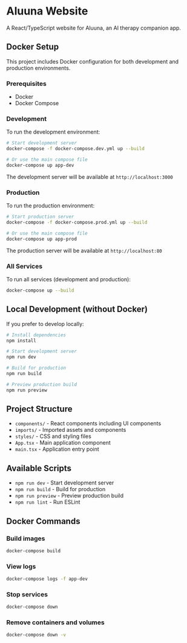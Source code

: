 # Aluuna Website

A React/TypeScript website for Aluuna, an AI therapy companion app.

## Docker Setup

This project includes Docker configuration for both development and production environments.

### Prerequisites

- Docker
- Docker Compose

### Development

To run the development environment:

```bash
# Start development server
docker-compose -f docker-compose.dev.yml up --build

# Or use the main compose file
docker-compose up app-dev
```

The development server will be available at `http://localhost:3000`

### Production

To run the production environment:

```bash
# Start production server
docker-compose -f docker-compose.prod.yml up --build

# Or use the main compose file
docker-compose up app-prod
```

The production server will be available at `http://localhost:80`

### All Services

To run all services (development and production):

```bash
docker-compose up --build
```

## Local Development (without Docker)

If you prefer to develop locally:

```bash
# Install dependencies
npm install

# Start development server
npm run dev

# Build for production
npm run build

# Preview production build
npm run preview
```

## Project Structure

- `components/` - React components including UI components
- `imports/` - Imported assets and components
- `styles/` - CSS and styling files
- `App.tsx` - Main application component
- `main.tsx` - Application entry point

## Available Scripts

- `npm run dev` - Start development server
- `npm run build` - Build for production
- `npm run preview` - Preview production build
- `npm run lint` - Run ESLint

## Docker Commands

### Build images
```bash
docker-compose build
```

### View logs
```bash
docker-compose logs -f app-dev
```

### Stop services
```bash
docker-compose down
```

### Remove containers and volumes
```bash
docker-compose down -v
```
